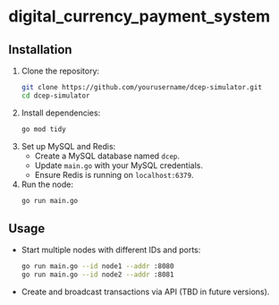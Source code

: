 # digital_currency_payment_system

## Installation
1. Clone the repository:
   ```bash
   git clone https://github.com/yourusername/dcep-simulator.git
   cd dcep-simulator
   ```
2. Install dependencies:
   ```bash
   go mod tidy
   ```
3. Set up MySQL and Redis:
   - Create a MySQL database named `dcep`.
   - Update `main.go` with your MySQL credentials.
   - Ensure Redis is running on `localhost:6379`.
4. Run the node:
   ```bash
   go run main.go
   ```

## Usage
- Start multiple nodes with different IDs and ports:
  ```bash
  go run main.go --id node1 --addr :8080
  go run main.go --id node2 --addr :8081
  ```
- Create and broadcast transactions via API (TBD in future versions).